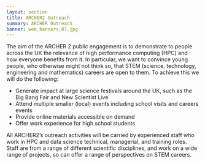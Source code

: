 ```yaml
---
layout: section
title: ARCHER2 Outreach
summary: ARCHER Outreach
banner: web_banners_07.jpg
---
```


The aim of the ARCHER 2 public engagement is to demonstrate to people across the UK the relevance of high performance computing (HPC) and how everyone benefits from it. In particular, we want to convince young people, who otherwise might not think so, that STEM (science, technology, engineering and mathematics) careers are open to them. To achieve this we will do the following:
*	Generate impact at large science festivals around the UK, such as the Big Bang Fair and New Scientist Live
*	Attend multiple smaller (local) events including school visits and careers events
*	Provide online materials accessible on demand
*	Offer work experience for high school students

All ARCHER2’s outreach activities will be carried by experienced staff who work in HPC and data science technical, managerial, and training roles. Staff are from a range of different scientific disciplines, and work on a wide range of projects, so can offer a range of perspectives on STEM careers.



